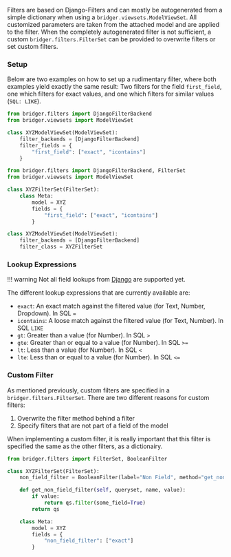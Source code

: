 Filters are based on Django-Filters and can mostly be autogenerated from a simple dictionary when using a `bridger.viewsets.ModelViewSet`. All customized parameters are taken from the attached model and are applied to the filter. When the completely autogenerated filter is not sufficient, a custom `bridger.filters.FilterSet` can be provided to overwrite filters or set custom filters.

### Setup

Below are two examples on how to set up a rudimentary filter, where both examples yield exactly the same result: Two filters for the field `first_field`, one which filters for exact values, and one which filters for similar values (`SQL: LIKE`).

```python
from bridger.filters import DjangoFilterBackend
from bridger.viewsets import ModelViewSet

class XYZModelViewSet(ModelViewSet):
    filter_backends = [DjangoFilterBackend]
    filter_fields = {
        "first_field": ["exact", "icontains"]
    }
```

```python
from bridger.filters import DjangoFilterBackend, FilterSet
from bridger.viewsets import ModelViewSet

class XYZFilterSet(FilterSet):
    class Meta:
        model = XYZ
        fields = {
            "first_field": ["exact", "icontains"]
        }

class XYZModelViewSet(ModelViewSet):
    filter_backends = [DjangoFilterBackend]
    filter_class = XYZFilterSet
```

### Lookup Expressions

!!! warning
    Not all field lookups from [Django](https://docs.djangoproject.com/en/3.0/ref/models/querysets/#field-lookups) are supported yet.

The different lookup expressions that are currently available are:

* `exact`: An exact match against the filtered value (for Text, Number, Dropdown). In SQL `=`
* `icontains`: A loose match against the filtered value (for Text, Number). In SQL `LIKE`
* `gt`: Greater than a value (for Number). In SQL `>`
* `gte`: Greater than or equal to a value (for Number). In SQL `>=`
* `lt`: Less than a value (for Number). In SQL `<`
* `lte`: Less than or equal to a value (for Number). In SQL `<=`

### Custom Filter

As mentioned previously, custom filters are specified in a `bridger.filters.FilterSet`. There are two different reasons for custom filters:

1. Overwrite the filter method behind a filter
2. Specify filters that are not part of a field of the model

When implementing a custom filter, it is really important that this filter is specified the same as the other filters, as a dictionairy.

``` python
from bridger.filters import FilterSet, BooleanFilter

class XYZFilterSet(FilterSet):
    non_field_filter = BooleanFilter(label="Non Field", method="get_non_field_filter")

    def get_non_field_filter(self, queryset, name, value):
        if value:
            return qs.filter(some_field=True)
        return qs

    class Meta:
        model = XYZ
        fields = {
            "non_field_filter": ["exact"]
        }

```